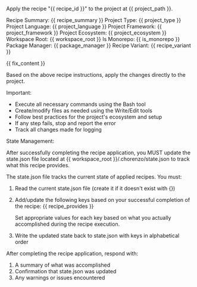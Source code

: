 Apply the recipe "{{ recipe_id }}" to the project at {{ project_path }}.

Recipe Summary: {{ recipe_summary }}
Project Type: {{ project_type }}
Project Language: {{ project_language }}
Project Framework: {{ project_framework }}
Project Ecosystem: {{ project_ecosystem }}
Workspace Root: {{ workspace_root }}
Is Monorepo: {{ is_monorepo }}
Package Manager: {{ package_manager }}
Recipe Variant: {{ recipe_variant }}

{{ fix_content }}

Based on the above recipe instructions, apply the changes directly to the project.

Important:

- Execute all necessary commands using the Bash tool
- Create/modify files as needed using the Write/Edit tools
- Follow best practices for the project's ecosystem and setup
- If any step fails, stop and report the error
- Track all changes made for logging

State Management:

After successfully completing the recipe application, you MUST update the state.json file located at {{ workspace_root }}/.chorenzo/state.json to track what this recipe provides.

The state.json file tracks the current state of applied recipes. You must:

1. Read the current state.json file (create it if it doesn't exist with {})
2. Add/update the following keys based on your successful completion of the recipe:
   {{ recipe_provides }}

   Set appropriate values for each key based on what you actually accomplished during the recipe execution.

3. Write the updated state back to state.json with keys in alphabetical order

After completing the recipe application, respond with:

1. A summary of what was accomplished
2. Confirmation that state.json was updated
3. Any warnings or issues encountered
